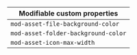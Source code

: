 | Modifiable custom properties        |
| ----------------------------------- |
| `mod-asset-file-background-color`   |
| `mod-asset-folder-background-color` |
| `mod-asset-icon-max-width`          |
